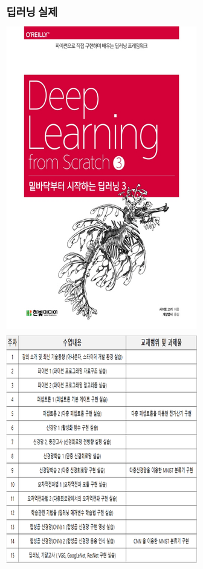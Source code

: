 # **딥러닝 실제** 

</p>
<p align="left" margin=100>  <img src="https://github.com/kjj3436/industrial-AI/blob/master/images/2021-1밑바닥부터시작하는딥러닝.jpg"  width="600" height="800"> </p>
<p align="left" margin=100>  <img src="https://github.com/kjj3436/industrial-AI/blob/master/images/2021-1학기강의%20계획서.png"  width="900" height="600"> </p>
